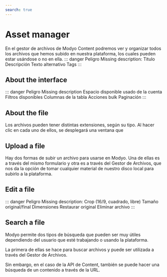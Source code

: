 ```yaml
---
search: true
---
```


# Asset manager

En el gestor de archivos de Modyo Content podremos ver y organizar todos los archivos que hemos subido en nuestra plataforma, los cuales pueden estar usándose o no en ella.
::: danger Peligro
Missing description:
Titulo
Descripción
Texto alternativo
Tags
:::

## About the interface

::: danger Peligro
Missing description
Espacio disponible usado de la cuenta
Filtros disponibles
Columnas de la tabla
Acciones bulk
Paginación
:::

## About the file

Los archivos pueden tener distintas extensiones, según su tipo. Al hacer clic en cada uno de ellos, se desplegará una ventana que

## Upload a file

Hay dos formas de subir un archivo para usarse en Modyo. Una de ellas es a través del mismo formulario y otra es a través del Gestor de Archivos, que nos da la opción de tomar cualquier material de nuestro disco local para subirlo a la plataforma.

## Edit a file

::: danger Peligro
Missing description:
Crop (16/9, cuadrado, libre)
Tamaño original/final
Dimensiones
Restaurar original
Eliminar archivo
:::

## Search a file

Modyo permite dos tipos de búsqueda que pueden ser muy útiles dependiendo del usuario que esté trabajando o usando la plataforma.

La primera de ellas se hace para buscar archivos y puede ser utilizada a través del Gestor de Archivos.

Sin embargo, en el caso de la API de Content, también se puede hacer una búsqueda de un contenido a través de la URL.
